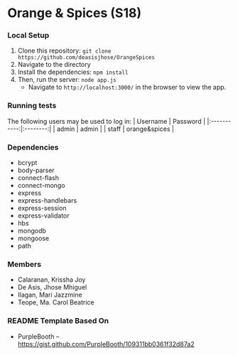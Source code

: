 # Orange & Spices (S18)

### Local Setup
1. Clone this repository: `git clone https://github.com/deasisjhose/OrangeSpices`
2. Navigate to the directory
3. Install the dependencies: `npm install`
4. Then, run the server: `node app.js`
    * Navigate to `http://localhost:3000/` in the browser to view the app.

### Running tests
The following users may be used to log in:
| Username | Password |
|:-----------:|:--------:|
| admin | admin |
| staff | orange&spices |

### Dependencies
- bcrypt
- body-parser
- connect-flash
- connect-mongo
- express
- express-handlebars
- express-session
- express-validator
- hbs
- mongodb
- mongoose
- path

### Members
- Calaranan, Krissha Joy
- De Asis, Jhose Mhiguel
- Ilagan, Mari Jazzmine
- Teope, Ma. Carol Beatrice

### README Template Based On
- PurpleBooth – https://gist.github.com/PurpleBooth/109311bb0361f32d87a2
